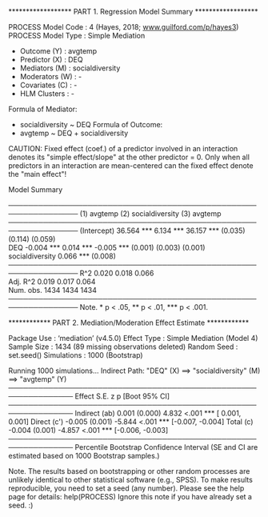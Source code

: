
****************** PART 1. Regression Model Summary ******************

PROCESS Model Code : 4 (Hayes, 2018; www.guilford.com/p/hayes3)
PROCESS Model Type : Simple Mediation
-    Outcome (Y) : avgtemp
-  Predictor (X) : DEQ
-  Mediators (M) : socialdiversity
- Moderators (W) : -
- Covariates (C) : -
-   HLM Clusters : -

Formula of Mediator:
-    socialdiversity ~ DEQ
Formula of Outcome:
-    avgtemp ~ DEQ + socialdiversity

CAUTION:
  Fixed effect (coef.) of a predictor involved in an interaction
  denotes its "simple effect/slope" at the other predictor = 0.
  Only when all predictors in an interaction are mean-centered
  can the fixed effect denote the "main effect"!
  
Model Summary

────────────────────────────────────────────────────────────────
                 (1) avgtemp   (2) socialdiversity  (3) avgtemp 
────────────────────────────────────────────────────────────────
(Intercept)        36.564 ***     6.134 ***           36.157 ***
                   (0.035)       (0.114)              (0.059)   
DEQ                -0.004 ***     0.014 ***           -0.005 ***
                   (0.001)       (0.003)              (0.001)   
socialdiversity                                        0.066 ***
                                                      (0.008)   
────────────────────────────────────────────────────────────────
R^2                 0.020         0.018                0.066    
Adj. R^2            0.019         0.017                0.064    
Num. obs.        1434          1434                 1434        
────────────────────────────────────────────────────────────────
Note. * p < .05, ** p < .01, *** p < .001.

************ PART 2. Mediation/Moderation Effect Estimate ************

Package Use : ‘mediation’ (v4.5.0)
Effect Type : Simple Mediation (Model 4)
Sample Size : 1434 (89 missing observations deleted)
Random Seed : set.seed()
Simulations : 1000 (Bootstrap)

Running 1000 simulations...
Indirect Path: "DEQ" (X) ==> "socialdiversity" (M) ==> "avgtemp" (Y)
───────────────────────────────────────────────────────────────
               Effect    S.E.      z     p        [Boot 95% CI]
───────────────────────────────────────────────────────────────
Indirect (ab)   0.001 (0.000)  4.832 <.001 *** [ 0.001,  0.001]
Direct (c')    -0.005 (0.001) -5.844 <.001 *** [-0.007, -0.004]
Total (c)      -0.004 (0.001) -4.857 <.001 *** [-0.006, -0.003]
───────────────────────────────────────────────────────────────
Percentile Bootstrap Confidence Interval
(SE and CI are estimated based on 1000 Bootstrap samples.)

Note. The results based on bootstrapping or other random processes
are unlikely identical to other statistical software (e.g., SPSS).
To make results reproducible, you need to set a seed (any number).
Please see the help page for details: help(PROCESS)
Ignore this note if you have already set a seed. :)

